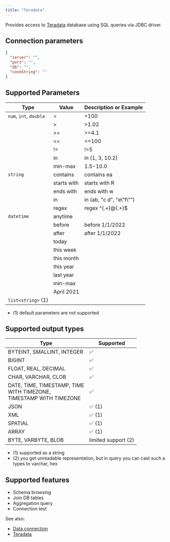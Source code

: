 ```yaml
---
title: "Teradata"
---
```


Provides access to
[Teradata](https://www.teradata.com/resources/datasheets/teradata-database) database using
SQL queries via JDBC driver.

## Connection parameters

```json
{
  "server": "",
  "port": "",
  "db": "",
  "connString": ""
}
```

## Supported Parameters

| Type                   | Value       | Description or Example     |
|------------------------|-------------|----------------------------|
| `num`, `int`, `double` | =           | =100                       |
|                        | >           | >1.02                      |
|                        | >=          | >=4.1                      |
|                        | \<=          | \<=100                      |
|                        | !=          | !=5                        |
|                        | in          | in (1, 3, 10.2)            |
|                        | min-max     | 1.5-10.0                   |
| `string`               | contains    | contains ea                |
|                        | starts with | starts with R              |
|                        | ends with   | ends with w                |
|                        | in          | in (ab, "c d", "e\\"f\\"") |
|                        | regex       | regex ^(.+)@(.+)$          |
| `datetime`             | anytime     |                            |
|                        | before      | before 1/1/2022            |
|                        | after       | after 1/1/2022             |
|                        | today       |                            |
|                        | this week   |                            |
|                        | this month  |                            |
|                        | this year   |                            |
|                        | last year   |                            |
|                        | min-max     |                            |
|                        | April 2021  |                            |
| `list<string>` (1)     |             |                            |

* (1) default parameters are not supported

## Supported output types

| Type                                                                         | Supported              |
|------------------------------------------------------------------------------|------------------------|
| BYTEINT, SMALLINT, INTEGER                                                   | :white_check_mark:     |
| BIGINT                                                                       | :white_check_mark:     |
| FLOAT, REAL, DECIMAL                                                         | :white_check_mark:     |
| CHAR, VARCHAR, CLOB                                                          | :white_check_mark:     |
| DATE, TIME, TIMESTAMP, TIME <br/>WITH TIMEZONE, <br/>TIMESTAMP WITH TIMEZONE | :white_check_mark:     |
| JSON                                                                         | :white_check_mark: (1) |
| XML                                                                          | :white_check_mark: (1) |
| SPATIAL                                                                      | :white_check_mark: (1) |
| ARRAY                                                                        | :white_check_mark: (1) |
| BYTE, VARBYTE, BLOB                                                          | limited support    (2) |

* (1) supported as a string
* (2) you get unreadable representation, but in query you can cast such a types to varchar, hex

## Supported features

* Schema browsing
* Join DB tables
* Aggregation query
* Connection test

See also:

* [Data connection](../../access.md#data-connection)
* [Teradata](https://www.teradata.com/resources/datasheets/teradata-database)
